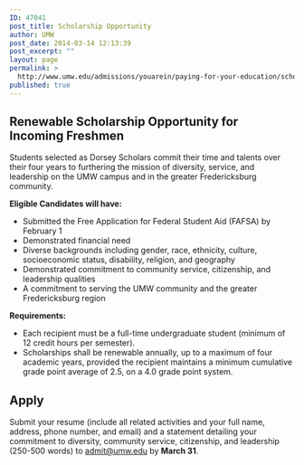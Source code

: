 ```yaml
---
ID: 47041
post_title: Scholarship Opportunity
author: UMW
post_date: 2014-03-14 12:13:39
post_excerpt: ""
layout: page
permalink: >
  http://www.umw.edu/admissions/youarein/paying-for-your-education/scholarship-opportunity/
published: true
---
```

<h2>Renewable Scholarship Opportunity for Incoming Freshmen</h2>
Students selected as Dorsey Scholars commit their time and talents over their four years to furthering the mission of diversity, service, and leadership on the UMW campus and in the greater Fredericksburg community.

<strong>Eligible Candidates will have:</strong>
<ul>
 	<li>Submitted the Free Application for Federal Student Aid (FAFSA) by February 1</li>
 	<li>Demonstrated financial need</li>
 	<li>Diverse backgrounds including gender, race, ethnicity, culture, socioeconomic status, disability, religion, and geography</li>
 	<li>Demonstrated commitment to community service, citizenship, and leadership qualities</li>
 	<li>A commitment to serving the UMW community and the greater Fredericksburg region</li>
</ul>
<b>Requirements:</b>
<ul>
 	<li>Each recipient must be a full-time undergraduate student (minimum of 12 credit hours per semester).</li>
 	<li>Scholarships shall be renewable annually, up to a maximum of four academic years, provided the recipient maintains a minimum cumulative grade point average of 2.5, on a 4.0 grade point system.</li>
</ul>
<h2>Apply</h2>
Submit your resume (include all related activities and your full name, address, phone number, and email) and a statement detailing your commitment to diversity, community service, citizenship, and leadership (250-500 words) to <a href="mailto:admit@umw.edu">admit@umw.edu</a> by <strong>March 31</strong>.

&nbsp;
